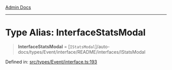 [Admin Docs](/)

***

# Type Alias: InterfaceStatsModal

> **InterfaceStatsModal** = [`IStatsModal`]/auto-docs/types/Event/interface/README/interfaces/IStatsModal

Defined in: [src/types/Event/interface.ts:193](https://github.com/PalisadoesFoundation/talawa-admin/blob/main/src/types/Event/interface.ts#L193)
